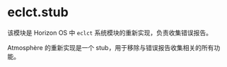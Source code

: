 # eclct.stub
该模块是 Horizon OS 中 `eclct` 系统模块的重新实现，负责收集错误报告。

Atmosphère 的重新实现是一个 stub，用于移除与错误报告收集相关的所有功能。
